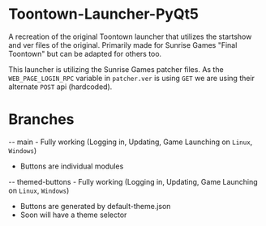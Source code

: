 # Toontown-Launcher-PyQt5
 A recreation of the original Toontown launcher that utilizes the startshow and ver files of the original. Primarily made for Sunrise Games "Final Toontown" but can be adapted for others too.

This launcher is utilizing the Sunrise Games patcher files. As the ``WEB_PAGE_LOGIN_RPC`` variable in `patcher.ver` is using `GET` we are using their alternate `POST` api (hardcoded).

# Branches
-- main - Fully working (Logging in, Updating, Game Launching on `Linux`, `Windows`)
* Buttons are individual modules

-- themed-buttons - Fully working (Logging in, Updating, Game Launching on `Linux`, `Windows`)
* Buttons are generated by default-theme.json
* Soon will have a theme selector
